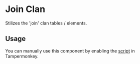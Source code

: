 # Join Clan

Stilizes the 'join' clan tables / elements.

## Usage

You can manually use this component by enabling the [script](https://raw.githubusercontent.com/Neutrxl/Themed/main/Clan/JoinClan/JoinClan.user.js) in Tampermonkey.